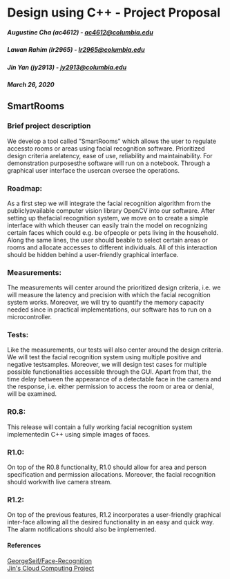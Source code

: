 # Design using C++ - Project Proposal
##### Augustine Cha (ac4612) - ac4612@columbia.edu
##### Lawan Rahim (lr2965) - lr2965@columbia.edu
##### Jin Yan (jy2913) - jy2913@columbia.edu
##### March 26, 2020
## SmartRooms
### Brief project description
We develop a tool called ”SmartRooms” which allows the user to regulate accessto rooms or areas using facial recognition software.  Prioritized design criteria arelatency, ease of use, reliability and maintainability.  For demonstration purposesthe software will run on a notebook.  Through a graphical user interface the usercan oversee the operations.

### Roadmap:
As a first step we will integrate the facial recognition algorithm from the publiclyavailable computer vision library OpenCV into our software.  After setting up thefacial recognition system, we move on to create a simple interface with which theuser can easily train the model on recognizing certain faces which could e.g.  be ofpeople or pets living in the household.  Along the same lines, the user should beable to select certain areas or rooms and allocate accesses to different individuals. All of this interaction should be hidden behind a user-friendly graphical interface.

### Measurements:
The measurements will center around the prioritized design criteria, i.e.  we will measure the latency and precision with which the facial recognition system works. Moreover, we will try to quantify the memory capacity needed since in practical implementations, our software has to run on a microcontroller.

### Tests:
Like the measurements, our tests will also center around the design criteria.  We will test the facial recognition system using multiple positive and negative testsamples.  Moreover, we will design test cases for multiple possible functionalities accessible through the GUI. Apart from that, the time delay between the appearance of a detectable face in the camera and the response, i.e.  either permission to access the room or area or denial, will be examined.
### R0.8:
This release will contain a fully working facial recognition system implementedin C++ using simple images of faces.
### R1.0:
On top of the R0.8 functionality, R1.0 should allow for area and person specification and permission allocations.  Moreover, the facial recognition should workwith live camera stream.
### R1.2:
On top of the previous features, R1.2 incorporates a user-friendly graphical inter-face allowing all the desired functionality in an easy and quick way.  The alarm notifications should also be implemented.

#### References
[GeorgeSeif/Face-Recognition](https://github.com/GeorgeSeif/Face-Recognition)  
[Jin's Cloud Computing Project](https://designincplusplus.slack.com/files/U010P4VMBRS/F010XK3LLVD/_spring_2020__cloud_computing_and_big_data_-_hw_2.pdf)
